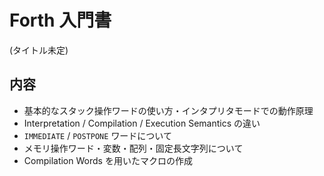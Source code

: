 # Forth 入門書

(タイトル未定)

## 内容

- 基本的なスタック操作ワードの使い方・インタプリタモードでの動作原理
- Interpretation / Compilation / Execution Semantics の違い
- ``IMMEDIATE`` / ``POSTPONE`` ワードについて
- メモリ操作ワード・変数・配列・固定長文字列について
- Compilation Words を用いたマクロの作成
